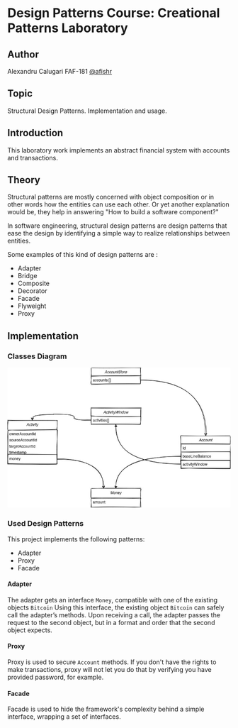 # Design Patterns Course: Creational Patterns Laboratory

## Author

Alexandru Calugari FAF-181 [@afishr](github.com/afishr)

## Topic

Structural Design Patterns. Implementation and usage.

## Introduction

This laboratory work implements an abstract financial system with accounts and transactions.

## Theory

Structural patterns are mostly concerned with object composition or in other words how the entities can use each other. Or yet another explanation would be, they help in answering "How to build a software component?"

In software engineering, structural design patterns are design patterns that ease the design by identifying a simple way to realize relationships between entities.

Some examples of this kind of design patterns are :

* Adapter
* Bridge
* Composite
* Decorator
* Facade
* Flyweight
* Proxy

## Implementation

### Classes Diagram

![classes diagram](../.github/creational-patterns/classes.jpg)

### Used Design Patterns

This project implements the following patterns:
* Adapter
* Proxy
* Facade

#### Adapter

The adapter gets an interface `Money`, compatible with one of the existing objects `Bitcoin`
Using this interface, the existing object `Bitcoin` can safely call the adapter’s methods.
Upon receiving a call, the adapter passes the request to the second object, but in a format and order that the second object expects.


#### Proxy

Proxy is used to secure `Account` methods. If you don't have the rights to make transactions, proxy will not let you do that by verifying you have provided password, for example.

#### Facade 

Facade is used to hide the framework's complexity behind a simple interface, wrapping a set of interfaces.